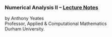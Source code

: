 ### Numerical Analysis II – [Lecture Notes](https://www.maths.dur.ac.uk/users/anthony.yeates/na17.pdf)<br/>
by Anthony Yeates<br/>
Professor, Applied & Computational Mathematics<br/>
Durham University. 


